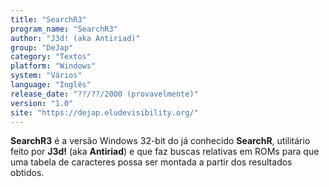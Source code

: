 ```yaml
---
title: "SearchR3"
program_name: "SearchR3"
author: "J3d! (aka Antiriad)"
group: "DeJap"
category: "Textos"
platform: "Windows"
system: "Vários"
language: "Inglês"
release_date: "??/??/2000 (provavelmente)"
version: "1.0"
site: "https://dejap.eludevisibility.org/"
---
```

<b>SearchR3</b> é a versão Windows 32-bit do já conhecido <b>SearchR</b>, utilitário feito por <b>J3d!</b> (aka <b>Antiriad</b>) e que faz buscas relativas em ROMs para que uma tabela de caracteres possa ser montada a partir dos resultados obtidos.
